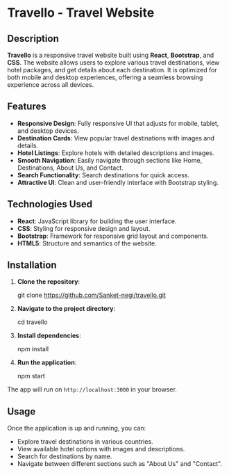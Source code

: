 

# Travello - Travel Website

## Description
**Travello** is a responsive travel website built using **React**, **Bootstrap**, and **CSS**. The website allows users to explore various travel destinations, view hotel packages, and get details about each destination. It is optimized for both mobile and desktop experiences, offering a seamless browsing experience across all devices.

## Features
- **Responsive Design**: Fully responsive UI that adjusts for mobile, tablet, and desktop devices.
- **Destination Cards**: View popular travel destinations with images and details.
- **Hotel Listings**: Explore hotels with detailed descriptions and images.
- **Smooth Navigation**: Easily navigate through sections like Home, Destinations, About Us, and Contact.
- **Search Functionality**: Search destinations for quick access.
- **Attractive UI**: Clean and user-friendly interface with Bootstrap styling.

## Technologies Used
- **React**: JavaScript library for building the user interface.
- **CSS**: Styling for responsive design and layout.
- **Bootstrap**: Framework for responsive grid layout and components.
- **HTML5**: Structure and semantics of the website.

## Installation

1. **Clone the repository**:
   
   git clone https://github.com/Sanket-negi/travello.git
   

2. **Navigate to the project directory**:
  
   cd travello
   

3. **Install dependencies**:
   
   npm install
   

4. **Run the application**:
   
   npm start
   

The app will run on `http://localhost:3000` in your browser.

## Usage

Once the application is up and running, you can:
- Explore travel destinations in various countries.
- View available hotel options with images and descriptions.
- Search for destinations by name.
- Navigate between different sections such as "About Us" and "Contact".

